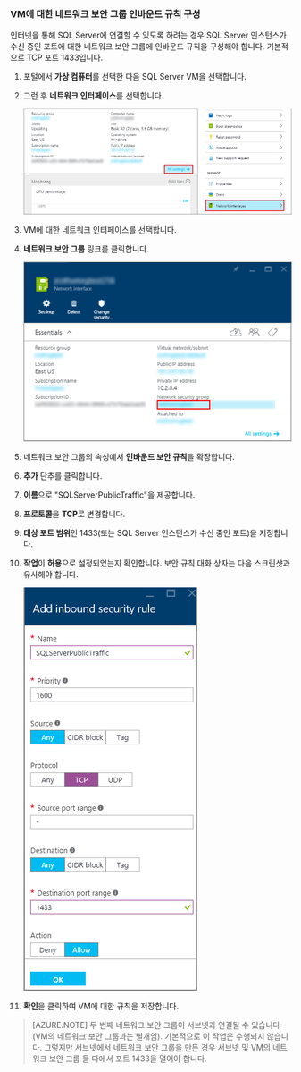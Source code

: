 ### VM에 대한 네트워크 보안 그룹 인바운드 규칙 구성

인터넷을 통해 SQL Server에 연결할 수 있도록 하려는 경우 SQL Server 인스턴스가 수신 중인 포트에 대한 네트워크 보안 그룹에 인바운드 규칙을 구성해야 합니다. 기본적으로 TCP 포트 1433입니다.

1. 포털에서 **가상 컴퓨터**를 선택한 다음 SQL Server VM을 선택합니다.

3. 그런 후 **네트워크 인터페이스**를 선택합니다.

	![네트워크 인터페이스](./media/virtual-machines-sql-server-connection-steps/rm-network-interface.png)

4. VM에 대한 네트워크 인터페이스를 선택합니다.

4. **네트워크 보안 그룹** 링크를 클릭합니다.

	![네트워크 인터페이스](./media/virtual-machines-sql-server-connection-steps/rm-network-security-group.png)

6. 네트워크 보안 그룹의 속성에서 **인바운드 보안 규칙**을 확장합니다.

5. **추가** 단추를 클릭합니다.

6. **이름**으로 "SQLServerPublicTraffic"을 제공합니다.

7. **프로토콜**을 **TCP**로 변경합니다.

8. **대상 포트 범위**인 1433(또는 SQL Server 인스턴스가 수신 중인 포트)을 지정합니다.

9. **작업**이 **허용**으로 설정되었는지 확인합니다. 보안 규칙 대화 상자는 다음 스크린샷과 유사해야 합니다.

	![네트워크 보안 규칙](./media/virtual-machines-sql-server-connection-steps/rm-network-security-rule.png)

9. **확인**을 클릭하여 VM에 대한 규칙을 저장합니다.

>[AZURE.NOTE] 두 번째 네트워크 보안 그룹이 서브넷과 연결될 수 있습니다(VM의 네트워크 보안 그룹과는 별개임). 기본적으로 이 작업은 수행되지 않습니다. 그렇지만 서브넷에서 네트워크 보안 그룹을 만든 경우 서브넷 및 VM의 네트워크 보안 그룹 둘 다에서 포트 1433을 열어야 합니다.

<!---HONumber=AcomDC_0921_2016-->